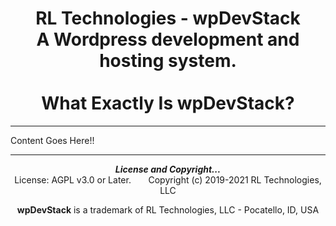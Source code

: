 <div align="center">

# RL Technologies - wpDevStack<br>A Wordpress development and hosting system.<br><br>What Exactly Is wpDevStack?

</div>
<hr>

Content Goes Here!!

<hr>
<div align="center">
<b><i>License and Copyright...</i></b><br>
License: AGPL v3.0 or Later.  &nbsp; &nbsp; &nbsp; Copyright (c) 2019-2021 RL Technologies, LLC

**wpDevStack** is a trademark of RL Technologies, LLC - Pocatello, ID, USA

</div>
